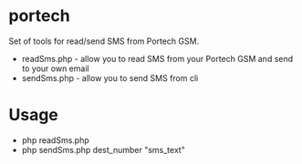 # portech
Set of tools for read/send SMS from Portech GSM.
- readSms.php -  allow you to read SMS from your Portech GSM and send to your own email
- sendSms.php - allow you to send SMS from cli

# Usage

- php readSms.php
- php sendSms.php dest_number "sms_text"
